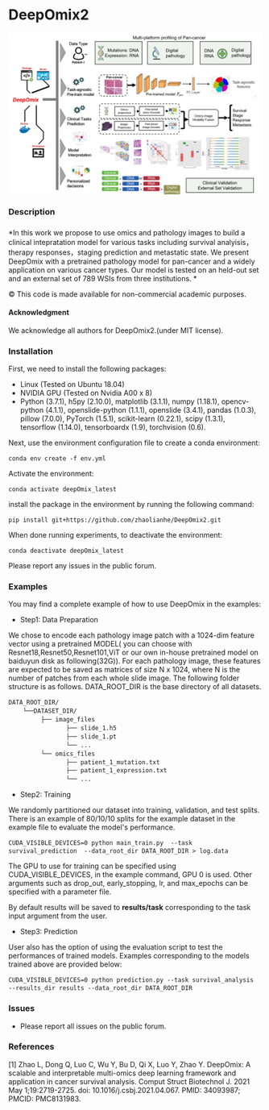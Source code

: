# DeepOmix2 

<img src="graphical pipeline.png" width="825px" align="middle" />

### Description

### 

*In this work we propose to use omics and pathology images to build a clinical intepratation model for various tasks including survival analyisis， therapy responses，staging prediction and metastatic state. We present DeepOmix with a pretrained pathology model for pan-cancer and a widely application on various cancer types. Our model is tested on an held-out set and an external set of 789 WSIs from three institutions. *

© This code is made available for non-commercial academic purposes. 

#### Acknowledgment

We acknowledge all authors for DeepOmix2.(under MIT license).

### Installation  

First, we need to install the following packages:

* Linux (Tested on Ubuntu 18.04)
* NVIDIA GPU (Tested on Nvidia A00 x 8)
* Python (3.7.1), h5py (2.10.0), matplotlib (3.1.1), numpy (1.18.1), opencv-python (4.1.1), openslide-python (1.1.1), openslide (3.4.1), pandas (1.0.3), pillow (7.0.0), PyTorch (1.5.1), scikit-learn (0.22.1), scipy (1.3.1), tensorflow (1.14.0), tensorboardx (1.9), torchvision (0.6).

Next, use the environment configuration file to create a conda environment:
```shell
conda env create -f env.yml
```

Activate the environment:
```shell
conda activate deepOmix_latest
```
install the package in the environment by running the following command:
```shell
pip install git+https://github.com/zhaolianhe/DeepOmix2.git
```

When done running experiments, to deactivate the environment:
```shell
conda deactivate deepOmix_latest
```
Please report any issues in the public forum.

### Examples

You may find a complete example of how to use DeepOmix in the examples:

  * Step1: Data Preparation

We chose to encode each pathology image patch with a 1024-dim feature vector using a pretrained MODEL( you can choose with Resnet18,Resnet50,Resnet101,ViT or our own in-house pretrained model on baiduyun disk as following(32G)). For each pathology image, these features are expected to be saved as matrices of size N x 1024, where N is the number of patches from each whole slide image. The following folder structure is as follows. DATA_ROOT_DIR is the base directory of all datasets.
```bash
DATA_ROOT_DIR/
    └──DATASET_DIR/
         ├── image_files
                ├── slide_1.h5
                ├── slide_1.pt
                └── ...
         └── omics_files
                ├── patient_1_mutation.txt
                ├── patient_1_expression.txt
                └── ...
```


  * Step2: Training
    
We randomly partitioned our dataset into training, validation, and test splits. There is an example of 80/10/10 splits for the example dataset in the example file to evaluate the model's performance.

``` shell
CUDA_VISIBLE_DEVICES=0 python main_train.py  --task survival_prediction  --data_root_dir DATA_ROOT_DIR > log.data
```
The GPU to use for training can be specified using CUDA_VISIBLE_DEVICES, in the example command, GPU 0 is used. Other arguments such as drop_out, early_stopping, lr, and max_epochs can be specified with a parameter file.

By default results will be saved to **results/task** corresponding to the task input argument from the user. 

  * Step3: Prediction
    
User also has the option of using the evaluation script to test the performances of trained models. Examples corresponding to the models trained above are provided below:

``` shell
CUDA_VISIBLE_DEVICES=0 python prediction.py --task survival_analysis  --results_dir results --data_root_dir DATA_ROOT_DIR
```

  
### Issues
- Please report all issues on the public forum.

### References
[1] Zhao L, Dong Q, Luo C, Wu Y, Bu D, Qi X, Luo Y, Zhao Y. DeepOmix: A scalable and interpretable multi-omics deep learning framework and application in cancer survival analysis. Comput Struct Biotechnol J. 2021 May 1;19:2719-2725. doi: 10.1016/j.csbj.2021.04.067. PMID: 34093987; PMCID: PMC8131983.
